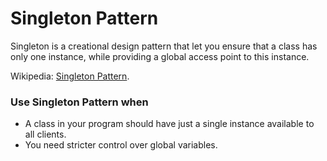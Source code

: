 # Singleton Pattern

Singleton is a creational design pattern that let you ensure that a class has only one instance, while providing a global access point to this instance.

Wikipedia: [Singleton Pattern](https://en.wikipedia.org/wiki/Singleton_pattern).

### Use Singleton Pattern when

* A class in your program should have just a single instance available to all clients.
* You need stricter control over global variables.
